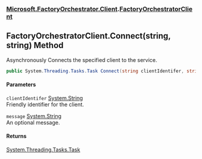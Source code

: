 ### [Microsoft.FactoryOrchestrator.Client](Microsoft_FactoryOrchestrator_Client.md 'Microsoft.FactoryOrchestrator.Client').[FactoryOrchestratorClient](Microsoft_FactoryOrchestrator_Client_FactoryOrchestratorClient.md 'Microsoft.FactoryOrchestrator.Client.FactoryOrchestratorClient')
## FactoryOrchestratorClient.Connect(string, string) Method
Asynchronously Connects the specified client to the service.  
```csharp
public System.Threading.Tasks.Task Connect(string clientIdentifer, string message="");
```
#### Parameters
<a name='Microsoft_FactoryOrchestrator_Client_FactoryOrchestratorClient_Connect(string_string)_clientIdentifer'></a>
`clientIdentifer` [System.String](https://docs.microsoft.com/en-us/dotnet/api/System.String 'System.String')  
Friendly identifier for the client.
  
<a name='Microsoft_FactoryOrchestrator_Client_FactoryOrchestratorClient_Connect(string_string)_message'></a>
`message` [System.String](https://docs.microsoft.com/en-us/dotnet/api/System.String 'System.String')  
An optional message.
  
#### Returns
[System.Threading.Tasks.Task](https://docs.microsoft.com/en-us/dotnet/api/System.Threading.Tasks.Task 'System.Threading.Tasks.Task')  
